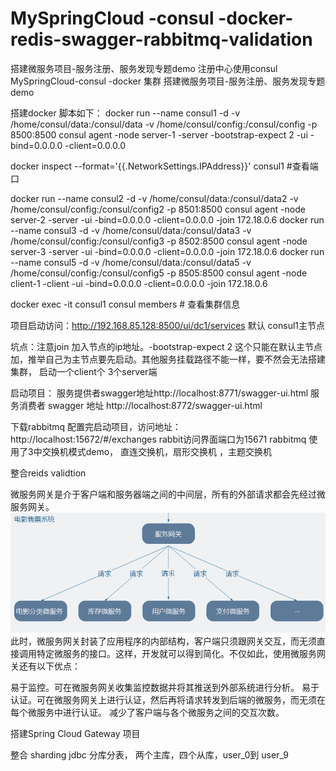 # MySpringCloud -consul -docker-redis-swagger-rabbitmq-validation
搭建微服务项目-服务注册、服务发现专题demo 注册中心使用consul
MySpringCloud-consul -docker 集群
搭建微服务项目-服务注册、服务发现专题demo

搭建docker 脚本如下：
docker run --name consul1 -d -v /home/consul/data:/consul/data -v /home/consul/config:/consul/config -p 8500:8500 consul agent -node server-1 -server -bootstrap-expect 2 -ui -bind=0.0.0.0 -client=0.0.0.0

docker inspect --format='{{.NetworkSettings.IPAddress}}' consul1  #查看端口

docker run --name consul2 -d -v /home/consul/data:/consul/data2 -v /home/consul/config:/consul/config2 -p 8501:8500  consul agent -node server-2  -server -ui -bind=0.0.0.0 -client=0.0.0.0 -join 172.18.0.6
docker run --name consul3 -d -v /home/consul/data:/consul/data3 -v /home/consul/config:/consul/config3 -p 8502:8500  consul agent -node server-3  -server -ui -bind=0.0.0.0 -client=0.0.0.0 -join 172.18.0.6
docker run --name consul5 -d -v /home/consul/data:/consul/data5 -v /home/consul/config:/consul/config5 -p 8505:8500 consul agent -node client-1 -client -ui -bind=0.0.0.0 -client=0.0.0.0 -join 172.18.0.6

docker exec -it consul1 consul members   # 查看集群信息

项目启动访问：http://192.168.85.128:8500/ui/dc1/services 默认 consul1主节点

坑点：注意join 加入节点的ip地址。-bootstrap-expect 2 这个只能在默认主节点加，推举自己为主节点要先启动。其他服务挂载路径不能一样，要不然会无法搭建集群， 启动一个client个 3个server端

启动项目： 服务提供者swagger地址http://localhost:8771/swagger-ui.html 服务消费者 swagger 地址 http://localhost:8772/swagger-ui.html

下载rabbitmq 配置完启动项目，访问地址： http://localhost:15672/#/exchanges   rabbit访问界面端口为15671
rabbitmq 使用了3中交换机模式demo， 直连交换机，扇形交换机 ，主题交换机

整合reids validtion

微服务网关是介于客户端和服务器端之间的中间层，所有的外部请求都会先经过微服务网关。
 ![Alt text](picture\zuul.png)
 此时，微服务网关封装了应用程序的内部结构，客户端只须跟网关交互，而无须直接调用特定微服务的接口。这样，开发就可以得到简化。不仅如此，使用微服务网关还有以下优点：
 
 易于监控。可在微服务网关收集监控数据并将其推送到外部系统进行分析。
 易于认证。可在微服务网关上进行认证，然后再将请求转发到后端的微服务，而无须在每个微服务中进行认证。
 减少了客户端与各个微服务之间的交互次数。
 
 搭建Spring Cloud Gateway 项目

整合 sharding jdbc 分库分表， 两个主库，四个从库，user_0到 user_9